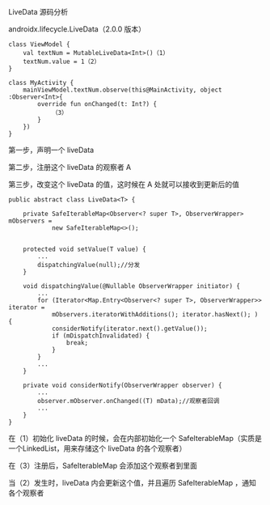 LiveData 源码分析

androidx.lifecycle.LiveData（2.0.0 版本）

```
class ViewModel {
	val textNum = MutableLiveData<Int>()（1）
	textNum.value = 1（2）
}

class MyActivity {
	mainViewModel.textNum.observe(this@MainActivity, object :Observer<Int>{
        override fun onChanged(t: Int?) {
			（3）
    	}
    })
}

```

第一步，声明一个 liveData

第二步，注册这个 liveData 的观察者 A

第三步，改变这个 liveData 的值，这时候在 A 处就可以接收到更新后的值



```
public abstract class LiveData<T> {

	private SafeIterableMap<Observer<? super T>, ObserverWrapper> mObservers =
            new SafeIterableMap<>();

	
    protected void setValue(T value) {
        ...
        dispatchingValue(null);//分发
    }
    
    void dispatchingValue(@Nullable ObserverWrapper initiator) {
    	...
    	for (Iterator<Map.Entry<Observer<? super T>, ObserverWrapper>> iterator =
            mObservers.iteratorWithAdditions(); iterator.hasNext(); ) {
            considerNotify(iterator.next().getValue());
            if (mDispatchInvalidated) {
            	break;
        	}
	    }
	    ...
	}
	
	private void considerNotify(ObserverWrapper observer) {
		...
		observer.mObserver.onChanged((T) mData);//观察者回调
		...
	}
}
```

在（1）初始化 liveData 的时候，会在内部初始化一个 SafeIterableMap（实质是一个LinkedList，用来存储这个 liveData 的各个观察者）

在（3）注册后，SafeIterableMap 会添加这个观察者到里面

当（2）发生时，liveData 内会更新这个值，并且遍历 SafeIterableMap ，通知各个观察者


